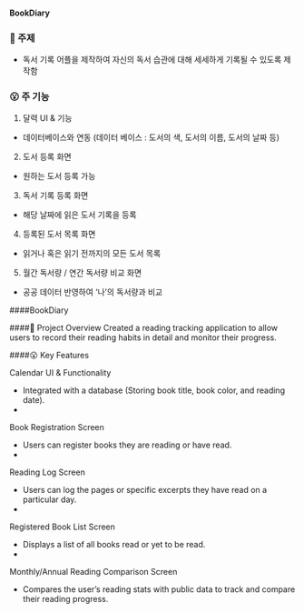 #### BookDiary

### 🧐 주제

- 독서 기록 어플을 제작하여 자신의 독서 습관에 대해 세세하게 기록될 수 있도록 제작함

### 😮 주 기능

1) 달력 UI & 기능

- 데이터베이스와 연동 (데이터 베이스 : 도서의 색, 도서의 이름, 도서의 날짜 등)

2) 도서 등록 화면

- 원하는 도서 등록 가능

3) 독서 기록 등록 화면

- 해당 날짜에 읽은 도서 기록을 등록

4) 등록된 도서 목록 화면

- 읽거나 혹은 읽기 전까지의 모든 도서 목록

5) 월간 독서량 / 연간 독서량 비교 화면

- 공공 데이터 반영하여 ‘나’의 독서량과 비교




####BookDiary

####🧐 Project Overview
Created a reading tracking application to allow users to record their reading habits in detail and monitor their progress.


####😮 Key Features

Calendar UI & Functionality
- Integrated with a database (Storing book title, book color, and reading date).
- 
Book Registration Screen
- Users can register books they are reading or have read.
- 
Reading Log Screen
- Users can log the pages or specific excerpts they have read on a particular day.
- 
Registered Book List Screen
- Displays a list of all books read or yet to be read.
- 
Monthly/Annual Reading Comparison Screen
- Compares the user’s reading stats with public data to track and compare their reading progress.

